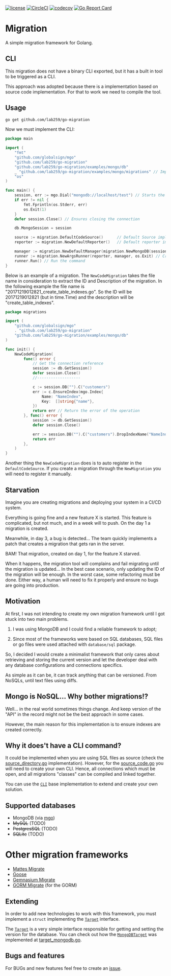 [![license](https://img.shields.io/github/license/mashape/apistatus.svg?maxAge=2592000)](https://github.com/go-gormigrate/gormigrate/blob/master/LICENSE)
[![CircleCI](https://circleci.com/gh/lab259/go-migration/tree/master.svg?style=shield)](https://circleci.com/gh/lab259/go-migration/tree/master)
[![codecov](https://codecov.io/gh/lab259/go-migration/branch/master/graph/badge.svg)](https://codecov.io/gh/lab259/go-migration)
[![Go Report Card](https://goreportcard.com/badge/github.com/lab259/go-migration)](https://goreportcard.com/report/github.com/lab259/go-migration)

# Migration

A simple migration framework for Golang.

## CLI

This migration does not have a binary CLI exported, but it has a built in
tool to be triggered as a CLI.

This approach was adopted because there is a implementation based on source
code implementation. For that to work we need to compile the tool.

## Usage

```bash
go get github.com/lab259/go-migration
```

Now we must implement the CLI:

```go
package main

import (
	"fmt"
	"github.com/globalsign/mgo"
	"github.com/lab259/go-migration"
	"github.com/lab259/go-migration/examples/mongo/db"
	_ "github.com/lab259/go-migration/examples/mongo/migrations" // Import all migrations
	"os"
)

func main() {
	session, err := mgo.Dial("mongodb://localhost/test") // Starts the connection
	if err != nil {
		fmt.Fprintln(os.Stderr, err)
		os.Exit(1)
	}
	defer session.Close() // Ensures closing the connection

	db.MongoSession = session

	source := migration.DefaultCodeSource()      // Default Source implementation is the CodeSource...
	reporter := migration.NewDefaultReporter()   // Default reporter implementation

	manager := migration.NewDefaultManager(migration.NewMongoDB(session), source)
	runner := migration.NewArgsRunner(reporter, manager, os.Exit) // Create a runner based on the arguments passed to the program
	runner.Run() // Run the command
}
```

Below is an example of a migration. The `NewCodeMigration` takes the file name
in consideration to extract the ID and Description of the migration. In the
following example the file name is "20171219012821_create_table_indexes.go".
So the ID will be 20171219012821 (but in time.Time) and the description will
be "create_table_indexes".

```go
package migrations

import (
	"github.com/globalsign/mgo"
	. "github.com/lab259/go-migration"
	"github.com/lab259/go-migration/examples/mongo/db"
)

func init() {
	NewCodeMigration(
		func() error {
			// Get the connection reference
			session := db.GetSession()
			defer session.Close()
			//-------------------

			c := session.DB("").C("customers")
			err := c.EnsureIndex(mgo.Index{
				Name: "NameIndex",
				Key:  []string{"name"},
			})
			return err // Return the error of the operation
		}, func() error {
			session := db.GetSession()
			defer session.Close()

			err := session.DB("").C("customers").DropIndexName("NameIndex")
			return err
		},
	)
}
```

Another thing the `NewCodeMigration` does is to auto register in the
`DefaultCodeSource`. If you create a migration through the `NewMigration`
you will need to register it manually.

## Starvation

Imagine you are creating migrations and deploying your system in a CI/CD
system.

Everything is going fine and a new feature X is started. This feature is
complicated, but not much, and in a week will to push. On the day 1 a
migration is created.

Meanwhile, in day 3, a bug is detected... The team quickly implements a
patch that creates a migration that gets ran in the server.

BAM! That migration, created on day 1, for the feature X starved.

When it happens, the migration tool will complains and fail migrating
until the migration is updated... In the best case scenario, only
updating the ID of the migration will be enough. In the worst case, some
refactoring must be done. Either way, a human will need to fix it properly
and ensure no bugs are going into production.

## Motivation

At first, I was not intending to create my own migration framework until I got
stuck into two main problems.

1. I was using MongoDB and I could find a reliable framework to adopt;

2. Since most of the frameworks were based on SQL databases, SQL files or go files
   were used attached with `database/sql` package.

So, I decided I would create a minimalist framework that only cares about
retrieving and storing the current version and let the developer deal with any
database configurations and connections specifics.

As simple as it can be, it can track anything that can be versioned. From
NoSQLs, until text files using diffs.

## Mongo is NoSQL... Why bother migrations!?

Well... in the real world sometimes things change. And keep version of
the "API" in the record might not be the best approach in some cases.

However, the main reason for this implementation is to ensure indexes
are created correctly.

## Why it does't have a CLI command?

It could be implemented when you are using SQL files as source
(check the [source_directory.go](source_directory.go) implementation). However,
for the [source_code.go](source_code.go) you will need to create your own CLI.
Hence, all connections which must be open, and all migrations "classes" can be
compiled and linked together.

You can use the [`CLI`](cli.go) base implementation to extend and create your
own solution.

## Supported databases

* MongoDB (via [mgo](https://github.com/go-mgo/mgo))
* ~~MySQL~~ (TODO)
* ~~PostgresSQL~~ (TODO)
* ~~SQLite~~ (TODO)

# Other migration frameworks

* [Mattes Migrate](https://github.com/mattes/migrate)
* [Goose](https://github.com/pressly/goose)
* [Gemnasium Migrate](https://github.com/gemnasium/migrate)
* [GORM Migrate](https://github.com/go-gormigrate/gormigrate) (for the GORM)

## Extending

In order to add new technologies to work with this framework, you must implement
a `struct` implementing the [`Target`](target.go) interface.

The [`Target`](target.go) is a very simple interface responsible for getting and
setting the version for the database. You can check out how the
[`MongoDBTarget`](target_mongodb.go) was implemented at
[target_mongodb.go](target_mongodb.go).

## Bugs and features

For BUGs and new features feel free to create an [issue](issues).